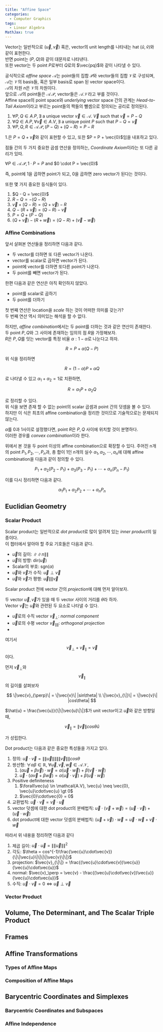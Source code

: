 ```yaml
---
title: "Affine Space"
categories:
  - Computer Graphics
tags:
  - Linear Algebra
MathJax: true
---
```


Vector는 일반적으로 $(\vec{u}, \vec{v})$ 혹은, vector의 unit length를 나타내는 hat $(\hat{u}, \hat{v})$와 같이 표현한다.  
반면 point는 $(P, Q)$와 같이 대문자로 나타낸다.  
또한 vector는 두 point $P$로부터 $Q$로의 $\vec{pq}$와 같이 나타낼 수 있다.

공식적으로 *affine space* $\mathcal{A}$는 point들의 집합 $\mathcal{P}$와 vector들의 집합 $\mathcal{V}$로 구성되며, $\mathcal{A}$는 $\mathcal{V}$의 basis들, 혹은 일부 basis로 span 된 vector space이다.  
$\mathcal{A}$의 차원 $n$은 $\mathcal{V}$의 차원이다.  
앞으로 $\mathcal{A}$의 point들은 $\mathcal{A.P}$, vector들은 $\mathcal{A.V}$라고 부를 것이다.  
Affine space의 point space와 *underlying* vector space 간의 관계는 *Head-to-Tail Axiom*이라고 부르는 point들의 짝들의 뺄셈으로 정의되는 공리로 정의된다.  
1. $\forall P, Q \in A.P, \exists$ a unique vector $\vec{v} \in \mathcal{A}$. $\vec{V}$ such that $\vec{v} = P - Q$
2. $\forall Q \in A.P, \forall\vec{v} \in A.V, \exists$ a unique point $P$ such that $P - Q = \vec{v}$
3. $\forall P, Q, R \in \mathcal{A.P}, (P - Q) + (Q - R) = P - R$

1.은 $P = Q + \vec{v}$와 같이 표현할 수 있고, 또한 $P = P + \vec{0}$임을 내포하고 있다.

점들 간의 두 가지 중요한 곱셈 연산을 정의하는, *Coordinate Axiom*이라는 또 다른 공리가 있따.

$\forall P \in \mathcal{A}.\mathcal{P}, 1 \cdot P = P$ and $0 \cdot P = \vec{0}$

즉, point에 1을 곱하면 point가 되고, 0을 곱하면 zero vector가 된다는 것이다.

또한 몇 가지 중요한 등식들이 있다.
1. $Q - Q = \vec{0}$
2. $R - Q = -(Q - R)$
3. $\vec{v} + (Q - R) = (Q + \vec{v}) - R$
4. $Q - (R + \vec{v}) = (Q - R) - \vec{v}$
5. $P = Q + (P - Q)$
6. $(Q + \vec{v}) - (R + \vec{w}) = (Q - R) + (\vec{v} - \vec{w})$

### Affine Combinations
앞서 살펴본 연산들을 정리하면 다음과 같다.
* 두 vector를 더하면 또 다른 vector가 나온다.
* vector를 scalar로 곱하면 vector가 된다.
* point에 vector를 더하면 또다른 point가 나온다.
* 두 point를 빼면 vector가 된다.

한편 다음과 같은 연산은 아직 확인하지 않았다.
* point를 scalar로 곱하기
* 두 point를 더하기

첫 번째 연산은 location을 *scale* 하는 것이 어떠한 의미를 갖는가?  
두 번째 연산 역시 의미있는 해석을 할 수 없다.

하지만, *affine combination*에서는 두 point를 더하는 것과 같은 연산이 존재한다.  
두 point $P, Q$와 그 사이에 존재하는 임의의 점 $R$을 가정해보자.  
$R$은 $P, Q$를 잇는 vector를 특정 비율 $\alpha: 1 - \alpha$로 나눈다고 하자.  

$$
R = P + \alpha(Q - P)
$$

위 식을 정리하면 

$$
R = (1 - \alpha)P + \alpha Q
$$

로 나타낼 수 있고 $\alpha_{1} + \alpha_{2} = 1$로 치환하면,

$$
R = \alpha_{1}P + \alpha_{2}Q
$$

로 정리할 수 있다.  
위 식을 보면 존재 할 수 없는 point의 scalar 곱셈과 point 간의 덧셈을 볼 수 있다.  
하지만 이 식은 최초의 affine combination을 정리한 것이므로 기술적으로는 문제되지 않는다.  

$\alpha$를 0과 1사이로 설정했다면, point $R$은 $P, Q$ 사이에 위치할 것이 분명하다.  
이러한 경우를 *convex combination*이라 한다.  

위에서 본 것을 두 point 이상의 affine combination으로 확장할 수 있다.
주어진 n개의 point $P_{1}, P_{2}, \cdots, P_{n}$과, 총 합이 1인 $n$개의 실수 $\alpha_{1}, \alpha_{2}, \cdots, \alpha_{n}$에 대해 affine combination을 다음과 같이 정의할 수 있다.  

$$
P_{1} + \alpha_{2}(P_{2} - P_{1}) + \alpha_{3}(P_{3} - P_{1}) + \cdots + \alpha_{n}(P_{n} - P_{1})
$$

이를 다시 정리하면 다음과 같다.

$$
\alpha_{1}P_{1} + \alpha_{2}P_{2} + \cdots + \alpha_{n}P_{n}
$$


## Euclidian Geometry


### Scalar Product
Scalar product는 일반적으로 *dot product*로 많이 알려져 있는 *inner product*의 일종이다.  
이 챕터에서 알아야 할 주요 기호들은 다음과 같다.

* $\vec{u}$의 길이: $\|\|n\|\|$
* $\vec{u}$의 방향: dir$(\vec{u})$
* Scalar의 부호: sgn$(\alpha)$
* $\vec{u}$와 $\vec{v}$가 수직: $\vec{u}\perp\vec{v}$
* $\vec{u}$와 $\vec{v}$가 평행: $\vec{u} \|\| \vec{v}$

Scalar product 전에 vector 간의 *projection*에 대해 먼저 알아보자.  

두 vector $\vec{u}, \vec{v}$가 있을 때 두 vector 사이의 거리를 $\theta$라 하자.  
Vector $\vec{v}$는 $\vec{u}$와 관련된 두 요소로 나타낼 수 있다.

* $\vec{u}$로의 수직 vector $\vec{v}_{\perp}$: *normal component*
* $\vec{u}$로의 수평 vector $\vec{v}_{\|\|}$: *orthogonal projection*
*

여기서 $$\vec{v}_{\perp} + \vec{v}_{\|} = \vec{v}$$ 이다.  

먼저 $\vec{v}_{\perp}$와 $$\vec{v}_{\|}$$의 길이를 살펴보자

$$
\|\vec{v}_{\perp}\| = \|\vec{v}\| |sin\theta| \\
\|\vec{v}_{\|}\| = \|\vec{v}\| |cos\theta|
$$

$\hat{u} = \frac{\vec{u}}{\|\|\vec{u}\|\|}$가 unit vector이고 $\vec{u}$와 같은 방향일 때,

$$
\vec{v}_{\|} = \|\vec{v}\|cos\theta\hat{u}
$$

가 성립한다.  

Dot product는 다음과 같은 중요한 특성들을 가지고 있다.

1. 정의: $\vec{u}\cdot\vec{v} = \|\|\vec{u}\|\|\|\|\vec{v}\|\|cos\theta$
2. 쌍선형: $\forall\alpha\beta \in \mathbb{R}$, $\forall\vec{u},\vec{v},\vec{w} \in \mathcal{A}.\mathcal{V}$,
   1. $(\alpha\vec{u} + \beta\vec{v})\cdot\vec{w} = \alpha(\vec{u}\cdot\vec{w}) + \beta(\vec{v}\cdot\vec{w})$
   2. $\vec{u}\cdot(\alpha\vec{v} + \beta\vec{w}) = \alpha(\vec{u}\cdot\vec{v}) + \beta(\vec{u}\cdot\vec{w})$
3. Positive definiteness
   1. $\forall\vec{u} \in \mathcal{A.V}, \vec{u} \neq \vec{0}, \vec{u}\cdot\vec{u} \gt 0$
   2. $\vec{0}\cdot\vec{0} = 0$
4. 교환법칙: $\vec{u}\cdot\vec{v} = \vec{v}\cdot\vec{u}$
5. vector 덧셈에 대한 dot product의 분배법칙: $\vec{u}\cdot(\vec{v} + \vec{w}) = (\vec{u}\cdot\vec{v}) + (\vec{u}\cdot\vec{w})$
6. dot product에 대한 vector 덧셈의 분배법칙: $(\vec{u} + \vec{v})\cdot\vec{w} = \vec{u}\cdot\vec{w} + \vec{v}\cdot\vec{w}$

따라서 위 내용을 정리하면 다음과 같다
1. 제곱 길이: $\vec{u}\cdot\vec{u} = \|\|\vec{u}\|\|^{2}$
2. 각도: $\theta = cos^{-1}\frac{\vec{u}\cdot\vec{v}}{\|\|\vec{u}\|\|\|\|\vec{v}\|\|}$
3. projection: $\vec{v}_{\|\|} = \frac{(\vec{u}\cdot\vec{v})\vec{u}}{\vec{u}\cdot\vec{u}}$
4. normal: $\vec{v}_\perp = \vec{v} - \frac{(\vec{u}\cdot\vec{v})\vec{u}}{\vec{u}\cdot\vec{u}}$
5. 수직: $\vec{u}\cdot\vec{v} = 0 \Longleftrightarrow \vec{u} \perp \vec{v}$





### Vector Product


## Volume, The Determinant, and The Scalar Triple Product


## Frames


## Affine Transformations

### Types of Affine Maps

### Composition of Affine Maps


## Barycentric Coordinates and Simplexes

### Barycentric Coordinates and Subspaces

### Affine Independence

